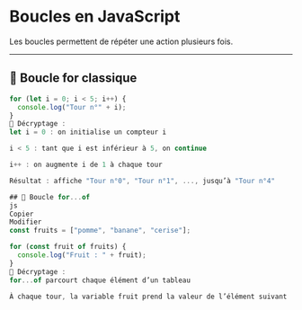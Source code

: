 # Boucles en JavaScript

Les boucles permettent de répéter une action plusieurs fois.

---

## 🔁 Boucle for classique

```js
for (let i = 0; i < 5; i++) {
  console.log("Tour n°" + i);
}
🔎 Décryptage :
let i = 0 : on initialise un compteur i

i < 5 : tant que i est inférieur à 5, on continue

i++ : on augmente i de 1 à chaque tour

Résultat : affiche "Tour n°0", "Tour n°1", ..., jusqu’à "Tour n°4"

## 🔁 Boucle for...of
js
Copier
Modifier
const fruits = ["pomme", "banane", "cerise"];

for (const fruit of fruits) {
  console.log("Fruit : " + fruit);
}
🔎 Décryptage :
for...of parcourt chaque élément d’un tableau

À chaque tour, la variable fruit prend la valeur de l’élément suivant
